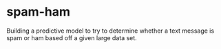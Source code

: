 # spam-ham
Building a predictive model to try to determine whether a text message is spam or ham based off a given large data set.
